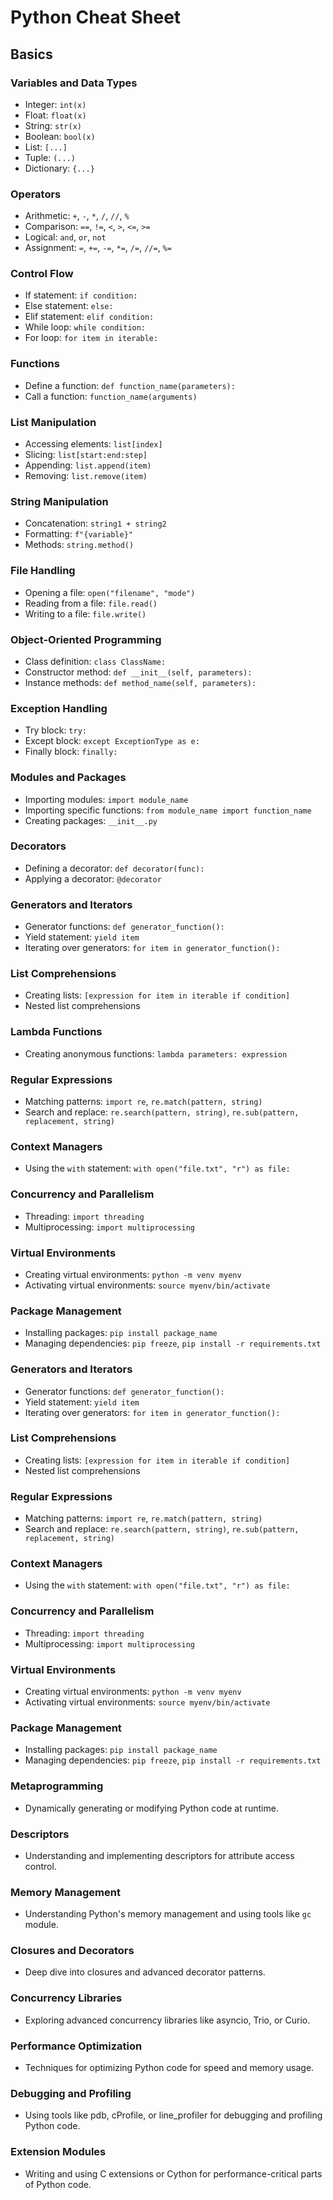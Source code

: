 # Python Cheat Sheet

## Basics

### Variables and Data Types

- Integer: `int(x)`
- Float: `float(x)`
- String: `str(x)`
- Boolean: `bool(x)`
- List: `[...]`
- Tuple: `(...)`
- Dictionary: `{...}`

### Operators

- Arithmetic: `+`, `-`, `*`, `/`, `//`, `%`
- Comparison: `==`, `!=`, `<`, `>`, `<=`, `>=`
- Logical: `and`, `or`, `not`
- Assignment: `=`, `+=`, `-=`, `*=`, `/=`, `//=`, `%=` 

### Control Flow

- If statement: `if condition:`
- Else statement: `else:`
- Elif statement: `elif condition:`
- While loop: `while condition:`
- For loop: `for item in iterable:`

### Functions

- Define a function: `def function_name(parameters):`
- Call a function: `function_name(arguments)`

### List Manipulation

- Accessing elements: `list[index]`
- Slicing: `list[start:end:step]`
- Appending: `list.append(item)`
- Removing: `list.remove(item)`

### String Manipulation

- Concatenation: `string1 + string2`
- Formatting: `f"{variable}"`
- Methods: `string.method()`

### File Handling

- Opening a file: `open("filename", "mode")`
- Reading from a file: `file.read()`
- Writing to a file: `file.write()`

### Object-Oriented Programming

- Class definition: `class ClassName:`
- Constructor method: `def __init__(self, parameters):`
- Instance methods: `def method_name(self, parameters):`

### Exception Handling

- Try block: `try:`
- Except block: `except ExceptionType as e:`
- Finally block: `finally:`

### Modules and Packages

- Importing modules: `import module_name`
- Importing specific functions: `from module_name import function_name`
- Creating packages: `__init__.py`

### Decorators

- Defining a decorator: `def decorator(func):`
- Applying a decorator: `@decorator`

### Generators and Iterators

- Generator functions: `def generator_function():`
- Yield statement: `yield item`
- Iterating over generators: `for item in generator_function():`

### List Comprehensions

- Creating lists: `[expression for item in iterable if condition]`
- Nested list comprehensions

### Lambda Functions

- Creating anonymous functions: `lambda parameters: expression`

### Regular Expressions

- Matching patterns: `import re`, `re.match(pattern, string)`
- Search and replace: `re.search(pattern, string)`, `re.sub(pattern, replacement, string)`

### Context Managers

- Using the `with` statement: `with open("file.txt", "r") as file:`

### Concurrency and Parallelism

- Threading: `import threading`
- Multiprocessing: `import multiprocessing`

### Virtual Environments

- Creating virtual environments: `python -m venv myenv`
- Activating virtual environments: `source myenv/bin/activate`

### Package Management

- Installing packages: `pip install package_name`
- Managing dependencies: `pip freeze`, `pip install -r requirements.txt`

### Generators and Iterators

- Generator functions: `def generator_function():`
- Yield statement: `yield item`
- Iterating over generators: `for item in generator_function():`

### List Comprehensions

- Creating lists: `[expression for item in iterable if condition]`
- Nested list comprehensions

### Regular Expressions

- Matching patterns: `import re`, `re.match(pattern, string)`
- Search and replace: `re.search(pattern, string)`, `re.sub(pattern, replacement, string)`

### Context Managers

- Using the `with` statement: `with open("file.txt", "r") as file:`

### Concurrency and Parallelism

- Threading: `import threading`
- Multiprocessing: `import multiprocessing`

### Virtual Environments

- Creating virtual environments: `python -m venv myenv`
- Activating virtual environments: `source myenv/bin/activate`

### Package Management

- Installing packages: `pip install package_name`
- Managing dependencies: `pip freeze`, `pip install -r requirements.txt`

### Metaprogramming

- Dynamically generating or modifying Python code at runtime.

### Descriptors

- Understanding and implementing descriptors for attribute access control.

### Memory Management

- Understanding Python's memory management and using tools like `gc` module.

### Closures and Decorators

- Deep dive into closures and advanced decorator patterns.

### Concurrency Libraries

- Exploring advanced concurrency libraries like asyncio, Trio, or Curio.

### Performance Optimization

- Techniques for optimizing Python code for speed and memory usage.

### Debugging and Profiling

- Using tools like pdb, cProfile, or line_profiler for debugging and profiling Python code.

### Extension Modules

- Writing and using C extensions or Cython for performance-critical parts of Python code.